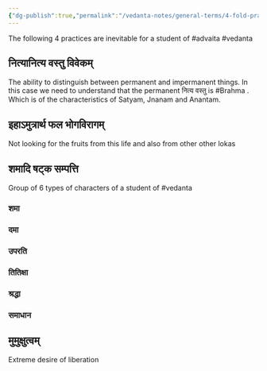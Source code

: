 ```yaml
---
{"dg-publish":true,"permalink":"/vedanta-notes/general-terms/4-fold-practice/"}
---
```



The following 4 practices are inevitable for a student of #advaita #vedanta


## नित्यानित्य वस्तु विवेकम्  

The ability to distinguish between permanent and impermanent things. In this case we need to understand that the permanent  नित्य वस्तु is #Brahma . Which is of the characteristics of Satyam, Jnanam and Anantam. 

## इहाऽमुत्रार्थ फल भोगविरागम् 

Not looking for the fruits from this life and also from other other lokas

## शमादि षट्क सम्पत्ति

Group of 6 types of characters of a student of #vedanta 

### शमा 

### दमा 

### उपरति 

### तितिक्षा 

### श्रद्धा 

### समाधान 



## मुमुक्षुत्वम्

Extreme desire of liberation
